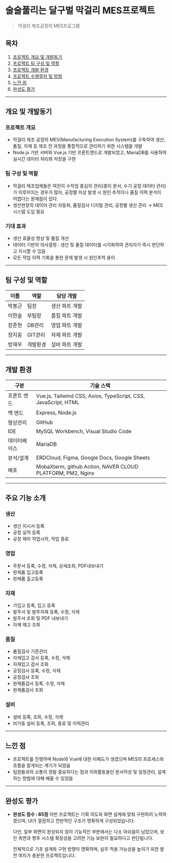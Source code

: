 # 술술풀리는 달구벌 막걸리 MES프로젝트
> 막걸리 제조공정의 MES프로그램

## 목차
1. [프로젝트 개요 및 개발동기](#개요-및-개발동기)
2. [프로젝트 팀 구성 및 역할](#팀-구성-및-역할)
3. [프로젝트 개발 환경](#개발-환경)
4. [프로젝트 수행절차 및 방법](#주요-기능-소개)
5. [느낀 점](#느낀-점)
6. [완성도 평가](#완성도-평가)
***
## 개요 및 개발동기
### 프로젝트 개요
+ 막걸리 제조 공정의 MES(Manufacturing Execution System)를 구축하여 생산, 품질, 자재 등 제조 전 과정을 통합적으로 관리하기 위한 시스템을 개발
+ Node.js 기반 서버와 Vue.js 기반 프론트엔드로 개발되었고, MariaDB를 사용하여 실시간 데이터 처리와 저장을 구현

### 팀 구성 및 역할
+ 막걸리 제조업체들은 여전히 수작업 중심의 관리(종이 문서, 수기 공정 데이터 관리)가 이루어지는 경우가 많아, 공정별 이상 발생 시 원인 추적이나 품질 이력 분석이 어렵다는 문제점이 있다. 
+ 생산현장의 데이터 관리 자동화, 품질검사 디지털 관리, 공정별 생산 관리 → MES 시스템 도입 필요

### 기대 효과
+ 생산 효율성 향상 및 품질 개선
+ 데이터 기반의 의사결정 : 생산 및 품질 데이터를 시각화하여 관리자가 즉시 판단하고 지시할 수 있음
+ 모든 작업 이력 기록을 통한 문제 발생 시 원인추척 용이 
***
## 팀 구성 및 역할
| 이름 | 역할 | 담당 개발 |
| --- | --- | --- |
| 박봉근 | 팀장 | 생산 파트 개발 |
| 이한솔 | 부팀장 | 품질 파트 개발 |
| 장준현 | DB관리 | 영업 파트 개발 |
| 정지웅 | GIT관리 | 자재 파트 개발 |
| 방재우 | 개발환경 | 설비 파트 개발 |
***
## 개발 환경
| 구분 | 기술 스택 |
| --- | --- |
| 프론트 엔드 | Vue.js, Tailwind CSS, Axios, TypeScript, CSS, JavaScript, HTML |
| 백 엔드 | Express, Node.js |
| 형상관리 | GitHub |
| IDE | MySQL Workbench, Visual Studio Code |
| 데이터베이스 | MariaDB |
| 분석/설계 | ERDCloud, Figma, Google Docs, Google Sheets |
| 배포 | MobaXterm, github Action, NAVER CLOUD PLATFORM, PM2, Nginx |
***
## 주요 기능 소개
### 생산
+ 생산 지시서 등록
+ 공정 실적 등록
+ 공정 제어 작업시작, 작업 종료
### 영업
+ 주문서 등록, 수정, 삭제, 상세조회, PDF내보내기
+ 완제품 입고등록
+ 완제품 출고등록
### 자재
+ 가입고 등록, 입고 등록
+ 발주서 및 발주자재 등록, 수정, 삭제
+ 발주서 조회 및 PDF 내보내기
+ 자재 재고 조회
### 품질
+ 품질검사 기준관리
+ 자재입고 검사 등록, 수정, 삭제
+ 자재입고 검사 조회
+ 공정검사 등록, 수정, 삭제
+ 공정검사 조회
+ 완제품검사 등록, 수정, 삭제
+ 완제품검사 조회
### 설비
+ 설비 등록, 조회, 수정, 삭제
+ 비가동 설비 등록, 조회, 종료 및 이력관리
***
## 느낀 점
+ 프로젝트를 진행하며 Node와 Vue에 대한 이해도가 생겼으며 MES의 프로세스와 흐름을 알게되는 계기가 되었음
+ 팀원들과의 소통이 정말 중요하다는 점과 이외활동들인 문서작성 및 일정관리, 설계하는 방법에 대해 배울 수 있었음
***
## 완성도 평가
+ **완성도 점수 : 85점**
  이번 프로젝트는 기획 의도와 화면 설계에 맞춰 구현하려 노력하였으며, UI가 깔끔하고 전반적인 구조가 명확하게 구성되었습니다.
  
  다만, 일부 화면이 완성되지 않아 기능적인 부분에서는 다소 아쉬움이 남았으며, 보안 측면과 향후 시스템 확장성을 고려한 기능 보완이 필요하다고 판단됩니다.

  전체적으로 기초 설계와 구현 방향이 명확하며, 실무 적용 가능성을 높이기 위한 발전 여지가 충분한 프로젝트입니다.
